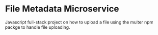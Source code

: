 # File Metadata Microservice

Javascript full-stack project on how to upload a file using the multer npm packge to handle file uploading.
